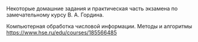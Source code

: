 Некоторые домашние задания и практическая часть экзамена по замечательному курсу В. А. Гордина.

Компьютерная обработка числовой информации. Методы и алгоритмы
https://www.hse.ru/edu/courses/185566485

